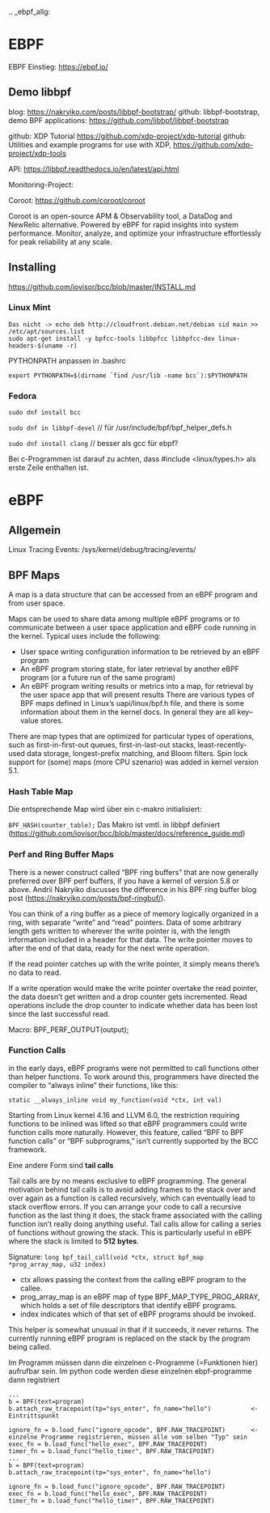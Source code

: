 .. _ebpf_allg:

# EBPF

EBPF Einstieg: https://ebpf.io/

## Demo libbpf

blog: https://nakryiko.com/posts/libbpf-bootstrap/
github: libbpf-bootstrap, demo BPF applications: https://github.com/libbpf/libbpf-bootstrap

github: XDP Tutorial https://github.com/xdp-project/xdp-tutorial
github: Utilities and example programs for use with XDP, https://github.com/xdp-project/xdp-tools

API:
https://libbpf.readthedocs.io/en/latest/api.html


Monitoring-Project:

Coroot: https://github.com/coroot/coroot

Coroot is an open-source APM & Observability tool, a DataDog and NewRelic alternative. Powered by eBPF for rapid insights into system performance.
Monitor, analyze, and optimize your infrastructure effortlessly for peak reliability at any scale.


## Installing

https://github.com/iovisor/bcc/blob/master/INSTALL.md

### Linux Mint

```
Das nicht -> echo deb http://cloudfront.debian.net/debian sid main >> /etc/apt/sources.list
sudo apt-get install -y bpfcc-tools libbpfcc libbpfcc-dev linux-headers-$(uname -r)
```

PYTHONPATH anpassen in .bashrc
```
export PYTHONPATH=$(dirname `find /usr/lib -name bcc`):$PYTHONPATH
``` 

### Fedora

`sudo dnf install bcc`

`sudo dnf in libbpf-devel`   // für /usr/include/bpf/bpf_helper_defs.h

`sudo dnf install clang`     // besser als gcc für ebpf? 

Bei c-Programmen ist darauf zu achten, dass \#include \<linux/types.h\> als erste Zeile enthalten ist.  


# eBPF

## Allgemein

Linux Tracing Events: /sys/kernel/debug/tracing/events/



## BPF Maps

A map is a data structure that can be accessed from an eBPF program and from user
space.

Maps can be used to share data among multiple eBPF programs or to communicate between a user space application and eBPF code running in the kernel. Typical uses include the following:
* User space writing configuration information to be retrieved by an eBPF program
* An eBPF program storing state, for later retrieval by another eBPF program (or a future run of the same program)
* An eBPF program writing results or metrics into a map, for retrieval by the user space app that will present results
There are various types of BPF maps defined in Linux’s uapi/linux/bpf.h file, and there is some information about them in the kernel docs. In general they are all key–value stores.

There are map types that are optimized for particular types of operations, such as first-in-first-out queues, first-in-last-out stacks, least-recently-used data storage, longest-prefix matching, and Bloom filters. Spin lock support for (some) maps (more CPU szenario) was added in kernel version 5.1.

### Hash Table Map

Die entsprechende Map wird über ein c-makro initialisiert: 

`BPF_HASH(counter_table);` Das Makro ist vmtl. in libbpf definiert (https://github.com/iovisor/bcc/blob/master/docs/reference_guide.md)




### Perf and Ring Buffer Maps

There is a newer construct called “BPF ring buffers” that are now generally preferred over BPF perf buffers, if you have a kernel of version 5.8 or above. Andrii Nakryiko discusses the difference in
his BPF ring buffer blog post (https://nakryiko.com/posts/bpf-ringbuf/).

You can think of a ring buffer as a piece of memory logically organized in a ring, with separate “write” and “read” pointers. Data of some arbitrary length gets written to wherever the write pointer is, with the length information included in a header for that data. The write pointer moves to after the end of that data, ready for the next write operation.

If the read pointer catches up with the write pointer, it simply means there’s no data to read.

If a write operation would make the write pointer overtake the read pointer, the data doesn’t get written and a drop counter gets incremented. Read operations include the drop counter to indicate whether data has been lost since the last successful read.

Macro: BPF_PERF_OUTPUT(output);

### Function Calls

in the early days, eBPF programs were not permitted to call functions other than helper functions. To work around this, programmers have directed the compiler to “always inline” their functions, like this:

`static __always_inline void my_function(void *ctx, int val)`

Starting from Linux kernel 4.16 and LLVM 6.0, the restriction requiring functions to be inlined was lifted so that eBPF programmers could write function calls more naturally. However, this feature, called “BPF to BPF function calls” or “BPF subprograms,” isn’t currently supported by the BCC framework.

Eine andere Form sind **tail calls**

Tail calls are by no means exclusive to eBPF programming. The general motivation behind tail calls is to avoid adding frames to the stack over and over again as a function is called recursively, which
can eventually lead to stack overflow errors. If you can arrange your code to call a recursive function as the last thing it does, the stack frame associated with the calling function isn’t really doing anything useful. Tail calls allow for calling a series of functions without growing the stack. This is particularly useful in eBPF where the stack is limited to **512 bytes**.

Signature: `long bpf_tail_call(void *ctx, struct bpf_map *prog_array_map, u32 index)`

* ctx allows passing the context from the calling eBPF program to the callee.
* prog_array_map is an eBPF map of type BPF_MAP_TYPE_PROG_ARRAY, which holds a set of file descriptors that identify eBPF programs.
* index indicates which of that set of eBPF programs should be invoked.

This helper is somewhat unusual in that if it succeeds, it never returns. The currently running eBPF program is replaced on the stack by the program being called.

Im Programm müssen dann die einzelnen c-Programme (=Funktionen hier) aufrufbar sein. Im python code werden diese einzelnen ebpf-programme dann registriert

```
...
b = BPF(text=program)                                              
b.attach_raw_tracepoint(tp="sys_enter", fn_name="hello")           <- Eintrittspunkt

ignore_fn = b.load_func("ignore_opcode", BPF.RAW_TRACEPOINT)       <- einzelne Programme registrieren, müssen alle vom selben "Typ" sein
exec_fn = b.load_func("hello_exec", BPF.RAW_TRACEPOINT)
timer_fn = b.load_func("hello_timer", BPF.RAW_TRACEPOINT)
...
b = BPF(text=program)                                              
b.attach_raw_tracepoint(tp="sys_enter", fn_name="hello")           

ignore_fn = b.load_func("ignore_opcode", BPF.RAW_TRACEPOINT)       
exec_fn = b.load_func("hello_exec", BPF.RAW_TRACEPOINT)
timer_fn = b.load_func("hello_timer", BPF.RAW_TRACEPOINT)
```

